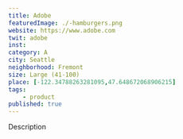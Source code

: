 ```yaml
---
title: Adobe
featuredImage: ./-hamburgers.png
website: https://www.adobe.com
twit: adobe
inst: 
category: A
city: Seattle
neighborhood: Fremont
size: Large (41-100)
place: [-122.34788263281095,47.648672068906215]
tags:
    - product
published: true
---
```


Description
